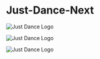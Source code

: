 # Just-Dance-Next
![Just Dance Logo](https://cdn.glitch.global/3846b1d9-c750-4b22-8129-3d4e0725834d/%D0%97%D0%BD%D1%96%D0%BC%D0%BE%D0%BA%20%D0%B5%D0%BA%D1%80%D0%B0%D0%BD%D0%B0%202025-07-08%20155507.png?v=1751985095774)




![Just Dance Logo](https://cdn.glitch.global/3846b1d9-c750-4b22-8129-3d4e0725834d/%D0%97%D0%BD%D1%96%D0%BC%D0%BE%D0%BA%20%D0%B5%D0%BA%D1%80%D0%B0%D0%BD%D0%B0%202025-07-08%20155429.png?v=1751984676800)

![Just Dance Logo](https://cdn.glitch.global/3846b1d9-c750-4b22-8129-3d4e0725834d/%D0%97%D0%BD%D1%96%D0%BC%D0%BE%D0%BA%20%D0%B5%D0%BA%D1%80%D0%B0%D0%BD%D0%B0%202025-07-08%20155532.png?v=1751985057707)


